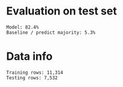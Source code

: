 
# Evaluation on test set
    Model: 82.4%
    Baseline / predict majority: 5.3%

# Data info
    Training rows: 11,314
    Testing rows: 7,532
        
